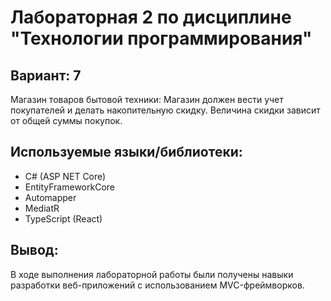 # Лабораторная 2 по дисциплине "Технологии программирования"
## Вариант: 7
Магазин товаров бытовой техники: Магазин должен вести учет покупателей и делать накопительную скидку. Величина скидки зависит от общей суммы покупок.
## Используемые языки/библиотеки:
- C# (ASP NET Core)
- EntityFrameworkCore
- Automapper
- MediatR
- TypeScript (React)
## Вывод:
В ходе выполнения лабораторной работы были получены навыки разработки веб-приложений с использованием MVC-фреймворков.
